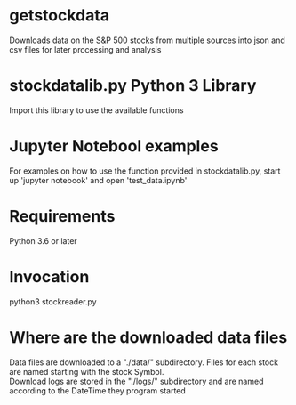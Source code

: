 # getstockdata
Downloads data on the S&amp;P 500 stocks from multiple sources into json and csv files for later processing and analysis

# stockdatalib.py Python 3 Library
Import this library to use the available functions

# Jupyter Notebool examples
For examples on how to use the function provided in stockdatalib.py, start up 'jupyter notebook' and open 'test_data.ipynb'

# Requirements
Python 3.6 or later

# Invocation
python3 stockreader.py

# Where are the downloaded data files
Data files are downloaded to a "./data/" subdirectory. Files for each stock are named starting with the stock Symbol.  
Download logs are stored in the "./logs/" subdirectory and are named according to the DateTime they program started
